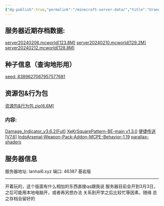 ```yaml
---
{"dg-publish":true,"permalink":"/minecraft-server-data/","title":"Uranuser's Minecraft-Server | OwO","created":"","updated":""}
---
```


## 服务器近期存档数据:
[server20240206.mcworld[123.8M]](https://sakuradrive.com/f/Qn7rXUL/server20240206.mcworld)
[server20240210.mcworld[129.2M]](https://sakuradrive.com/f/8oG6Nik/server20240210.mcworld)
[server20240212.mcworld[128.8M]](https://sakuradrive.com/f/M5p5qsx/server20240212.mcworld)
## 种子信息（查询地形用）
[seed: 8389627067957577681](https://www.chunkbase.com/apps/seed-map#-8389627067957577681)
## 资源包&行为包
[资源包&行为包.zip[6.6M]](https://sakuradrive.com/f/yqVOehP/%E8%B5%84%E6%BA%90%E5%8C%85+%E8%A1%8C%E4%B8%BA%E5%8C%85.zip)
### 内容:
[Damage_Indicator_v3.6.2(Full)](https://mcpedl.com/damage-indicator-addon/)
[XeKrSquarePattern-BE-main v1.3.0]([github.com/OEOTYAN/XeKrSquarePattern-BE](https://github.com/OEOTYAN/XeKrSquarePattern-BE))
[便捷传送[V7.6]](https://klpbbs.com/forum.php?mod=viewthread&tid=115217&extra=&highlight=%E5%B0%8F%E5%9C%B0%E5%9B%BE&page=1)
[IndoArsenal-Weapon-Pack-Addon-MCPE-Behavior-1.19](https://www.9minecraft.net/indoarsenal-weapon-pack-addon-mcpe/)
[parallax-shaders](https://mcpedl.org/parallax-shaders-minecraft-pe/)

## 服务器信息
服务器地址: lanhai6.xyz
端口: 46387
基岩版

---
开着玩的，这个版面有什么相加的东西直接qq跟我说
服务器目前会开到3月3日，之后可能用本地电脑开，或者再另想办法
关系到开学之后比较忙等因素，随缘
总之存档会留好的